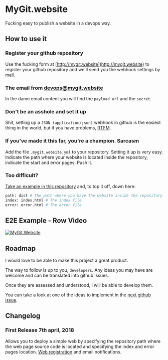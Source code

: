 # MyGit.website
Fucking easy to publish a website in a devops way.

## How to use it
### Register your github repository
Use the fucking form at [http://mygit.website](http://mygit.website) to register your github repository and we'll send you the webhook settings by mail. 

### The email from devops@mygit.website
In the damn email content you will find the `payload url` and the `secret`. 

### Don't be an asshole and set it up
Shit, setting up a `JSON (application/json)` webhook in github is the easiest thing in the world, but if you have problems, [RTFM](https://developer.github.com/webhooks/creating/). 

### If you've made it this far, you're a champion. Sarcasm
Add the file `.mygit.website.yml` to your repository. Setting it up is very easy. Indicate the path where your website is located inside the repository, indicate the start and error pages. Push it. 

### Too difficult?
[Take an example in this repository](./.mygit.website.yml) and, to top it off, down here:

```bash
path: dist # The path where you have the website inside the repository
index: index.html # The index file
error: error.html # The error file
```                     

## E2E Example - Row Video
[![MyGit.Website](https://i.vimeocdn.com/video/692041793.jpg?mw=700&mh=393)](https://vimeo.com/262701474 "E2E Example - Row Video")

## Roadmap
I would love to be able to make this project a great product.

The way to follow is up to you, `developers`.
Any ideas you may have are welcome and can be translated into github issues.

Once they are assessed and understood, i will be able to develop them.

You can take a look at one of the ideas to implement in the [next github issue](https://github.com/angelbarrera92/mygit.website/issues/1).

## Changelog
### First Release 7th april, 2018
Allows you to deploy a simple web by specifying the repository path where the web page source code is located and specifying the index and error pages location.
[Web registration](http://mygit.website) and email notifications.
